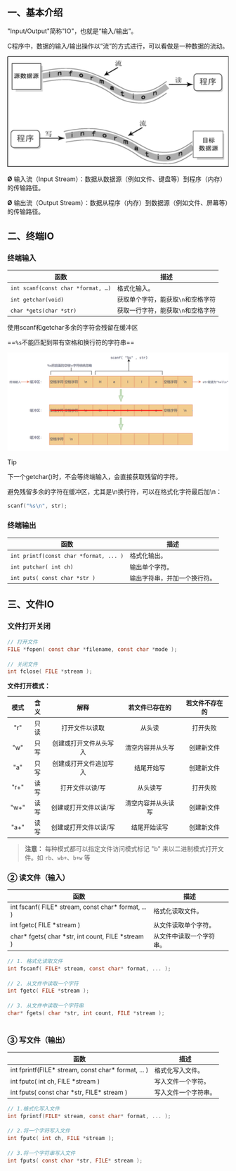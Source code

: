 ## 一、基本介绍

"Input/Output"简称"IO"，也就是“输入/输出”。

C程序中，数据的输入/输出操作以“流”的方式进行，可以看做是一种数据的流动。

![img](./images/15-1.jpg) 

**Ø** 输入流（Input Stream）：数据从数据源（例如文件、键盘等）到程序（内存）的传输路径。

**Ø** 输出流（Output Stream）：数据从程序（内存）到数据源（例如文件、屏幕等）的传输路径。

## 二、终端IO

### 终端输入

| 函数                               | 描述                               |
| ---------------------------------- | ---------------------------------- |
| `int scanf(const char *format, …)` | 格式化输入。                       |
| `int getchar(void)`                | 获取单个字符，能获取`\n`和空格字符 |
| `char *gets(char *str)`            | 获取一行字符，能获取`\n`和空格字符 |

使用scanf和getchar多余的字符会残留在缓冲区

==`%s`不能匹配到带有空格和换行符的字符串==

![image-20240924205214060](./images/15-2.png)

> [!TIP]
>
> 下一个getchar()时，不会等终端输入，会直接获取残留的字符。
>
> 避免残留多余的字符在缓冲区，尤其是\n换行符，可以在格式化字符最后加\n：
>
> ```c
> scanf("%s\n", str);
> ```

### 终端输出

| 函数                                   | 描述                         |
| -------------------------------------- | ---------------------------- |
| `int printf(const char *format, ... )` | 格式化输出。                 |
| `int putchar( int ch)`                 | 输出单个字符。               |
| `int puts( const char *str )`          | 输出字符串，并加一个换行符。 |

## 三、文件IO

### 文件打开关闭

```c
// 打开文件
FILE *fopen( const char *filename, const char *mode );

// 关闭文件
int fclose( FILE *stream );
```

**文件打开模式：**

| 模式 | 含义 |          解释          |   若文件已存在的   | 若文件不存在的 |
| :--: | :--: | :--------------------: | :----------------: | :------------: |
| "r"  | 只读 |     打开文件以读取     |       从头读       |    打开失败    |
| "w"  | 只写 | 创建或打开文件从头写入 |  清空内容并从头写  |   创建新文件   |
| "a"  | 只写 | 创建或打开文件追加写入 |     结尾开始写     |   创建新文件   |
| "r+" | 读写 |    打开文件以读/写     |      从头读写      |    打开失败    |
| "w+" | 读写 | 创建或打开文件以读/写  | 清空内容并从头读写 |   创建新文件   |
| "a+" | 读写 | 创建或打开文件以读/写  |    结尾开始读写    |   创建新文件   |

> **注意：** 每种模式都可以指定文件访问模式标记 "b" 来以二进制模式打开文件。如 `rb`、`wb+`、`b+w`  等

### ② 读文件（输入）

| 函数                                                | 描述                     |
| --------------------------------------------------- | ------------------------ |
| int fscanf( FILE* stream, const char* format, ... ) | 格式化读取文件。         |
| int fgetc( FILE *stream )                           | 从文件读取单个字符。     |
| char* fgets( char *str, int count, FILE *stream )   | 从文件中读取一个字符串。 |

```c
// 1. 格式化读取文件
int fscanf( FILE* stream, const char* format, ... );

// 2. 从文件中读取一个字符
int fgetc( FILE *stream );

// 3. 从文件中读取一个字符串
char* fgets( char *str, int count, FILE *stream );  
    
```

### ③ 写文件（输出）

| 函数                                                | 描述                 |
| --------------------------------------------------- | -------------------- |
| int fprintf(FILE* stream, const char* format, ... ) | 格式化写入文件。     |
| int fputc( int ch, FILE *stream )                   | 写入文件一个字符。   |
| int fputs( const char \*str, FILE* stream )         | 写入文件一个字符串。 |

```c
// 1.格式化写入文件
int fprintf(FILE* stream, const char* format, ... );

// 2.将一个字符写入文件
int fputc( int ch, FILE *stream );

// 3.将一个字符串写入文件
int fputs( const char *str, FILE* stream );  
    
```

